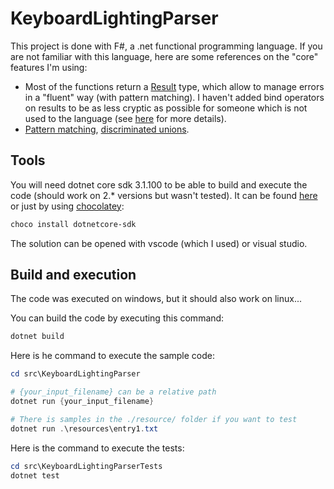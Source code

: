 # KeyboardLightingParser

This project is done with F#, a .net functional programming language. If you are not familiar with this language, here are some references on the "core" features I'm using:

- Most of the functions return a [Result](https://docs.microsoft.com/en-us/dotnet/fsharp/language-reference/results) type, which allow  to manage errors in a "fluent" way (with pattern matching). I haven't added bind operators on results to be as less cryptic as possible for someone which is not used to the language (see [here](https://fsharpforfunandprofit.com/posts/recipe-part2/) for more details).
- [Pattern matching](https://docs.microsoft.com/en-us/dotnet/fsharp/language-reference/pattern-matching), [discriminated unions](https://docs.microsoft.com/en-us/dotnet/fsharp/language-reference/discriminated-unions).

## Tools

You will need dotnet core sdk 3.1.100 to be able to build and execute the code (should work on 2.* versions but wasn't tested). It can be found [here](https://dotnet.microsoft.com/download) or just by using [chocolatey](https://chocolatey.org/packages/dotnetcore-sdk):

```powershell
choco install dotnetcore-sdk
```

The solution can be opened with vscode (which I used) or visual studio.

## Build and execution

The code was executed on windows, but it should also work on linux...

You can build the code by executing this command:

```powershell
dotnet build
```

Here is he command to execute the sample code:

```powershell
cd src\KeyboardLightingParser

# {your_input_filename} can be a relative path
dotnet run {your_input_filename}

# There is samples in the ./resource/ folder if you want to test
dotnet run .\resources\entry1.txt
```

Here is the command to execute the tests:

```powershell
cd src\KeyboardLightingParserTests
dotnet test
```
